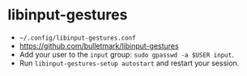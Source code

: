 # libinput-gestures

- `~/.config/libinput-gestures.conf`
- https://github.com/bulletmark/libinput-gestures
- Add your user to the `input` group: `sudo gpasswd -a $USER input`.
- Run `libinput-gestures-setup autostart` and restart your session.
